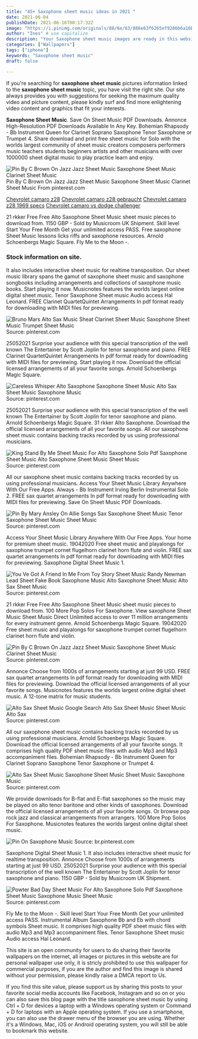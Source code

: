 ```yaml
---
title: "45+ Saxophone sheet music ideas in 2021 "
date: 2021-06-04
publishDate: 2021-06-16T00:17:32Z
image: "https://i.pinimg.com/originals/88/6e/63/886e63f6265ef9286b6a16b914974395.png"
author: "Ines" # use capitalize
description: "Your Saxophone sheet music images are ready in this website. Saxophone sheet music are a topic that is being searched for and liked by netizens now. You can Get the Saxophone sheet music files here. Download all free images."
categories: ["Wallpapers"]
tags: ["iphone"]
keywords: "Saxophone sheet music"
draft: false

---
```


If you're searching for **saxophone sheet music** pictures information linked to the **saxophone sheet music** topic, you have visit the right  site.  Our site always  provides you with  suggestions  for seeking  the maximum  quality video and picture  content, please kindly surf and find more enlightening video content and graphics  that fit your interests.

**Saxophone Sheet Music**. Save On Sheet Music PDF Downloads. Annonce High-Resolution PDF Downloads Available In Any Key. Bohemian Rhapsody - Bb Instrument Queen for Clarinet Soprano Saxophone Tenor Saxophone or Trumpet 4. Share download and print free sheet music for Solo with the worlds largest community of sheet music creators composers performers music teachers students beginners artists and other musicians with over 1000000 sheet digital music to play practice learn and enjoy.

![Pin By C Brown On Jazz Jazz Sheet Music Saxophone Sheet Music Clarinet Sheet Music](https://i.pinimg.com/originals/b7/0b/3d/b70b3d392270c2ab5d893abbcd2cb720.jpg "Pin By C Brown On Jazz Jazz Sheet Music Saxophone Sheet Music Clarinet Sheet Music")
Pin By C Brown On Jazz Jazz Sheet Music Saxophone Sheet Music Clarinet Sheet Music From pinterest.com

[Chevrolet camaro z28](/chevrolet-camaro-z28/)
[Chevrolet camaro z28 gebraucht](/chevrolet-camaro-z28-gebraucht/)
[Chevrolet camaro z28 1969 specs](/chevrolet-camaro-z28-1969-specs/)
[Chevrolet camaro vs dodge challenger](/chevrolet-camaro-vs-dodge-challenger/)

21 rkker Free Free Alto Saxophone Sheet Music sheet music pieces to download from. 1150 GBP - Sold by Musicroom UK Shipment. Skill level Start Your Free Month Get your unlimited access PASS. Free saxophone Sheet Music lessons licks riffs and saxophone resources. Arnold Schoenbergs Magic Square. Fly Me to the Moon -.

### Stock information on site.

It also includes interactive sheet music for realtime transposition. Our sheet music library spans the gamut of saxophone sheet music and saxophone songbooks including arrangements and collections of saxophone music books. Start playing it now. Musicnotes features the worlds largest online digital sheet music. Tenor Saxophone Sheet music Audio access Hal Leonard. FREE Clarinet QuartetQuintet Arrangements In pdf format ready for downloading with MIDI files for previewing.


![Bruno Mars Alto Sax Music Sheat Clarinet Sheet Music Saxophone Sheet Music Trumpet Sheet Music](https://i.pinimg.com/originals/bc/82/75/bc8275312640f7ea8c2ecee882accb8f.jpg "Bruno Mars Alto Sax Music Sheat Clarinet Sheet Music Saxophone Sheet Music Trumpet Sheet Music")
Source: pinterest.com

25052021 Surprise your audience with this special transcription of the well known The Entertainer by Scott Joplin for tenor saxophone and piano. FREE Clarinet QuartetQuintet Arrangements In pdf format ready for downloading with MIDI files for previewing. Start playing it now. Download the official licensed arrangements of all your favorite songs. Arnold Schoenbergs Magic Square.

![Careless Whisper Alto Saxophone Saxophone Sheet Music Alto Sax Sheet Music Saxophone Music](https://i.pinimg.com/originals/c2/29/5a/c2295adc44b0778e36dc392f9d259f95.png "Careless Whisper Alto Saxophone Saxophone Sheet Music Alto Sax Sheet Music Saxophone Music")
Source: pinterest.com

25052021 Surprise your audience with this special transcription of the well known The Entertainer by Scott Joplin for tenor saxophone and piano. Arnold Schoenbergs Magic Square. 31 rkker Alto Saxophone. Download the official licensed arrangements of all your favorite songs. All our saxophone sheet music contains backing tracks recorded by us using professional musicians.

![King Stand By Me Sheet Music For Alto Saxophone Solo Pdf Saxophone Sheet Music Alto Saxophone Sheet Music Sheet Music](https://i.pinimg.com/originals/1b/0a/93/1b0a93350248eedcc8790dc0c3af97fd.png "King Stand By Me Sheet Music For Alto Saxophone Solo Pdf Saxophone Sheet Music Alto Saxophone Sheet Music Sheet Music")
Source: pinterest.com

All our saxophone sheet music contains backing tracks recorded by us using professional musicians. Access Your Sheet Music Library Anywhere With Our Free Apps. Always - Bb Instrument Irving Berlin Instrumental Solo 2. FREE sax quartet arrangements In pdf format ready for downloading with MIDI files for previewing. Save On Sheet Music PDF Downloads.

![Pin By Mary Ansley On Allie Songs Sax Saxophone Sheet Music Tenor Saxophone Sheet Music Sheet Music](https://i.pinimg.com/originals/a2/7e/01/a27e017bf28b9a657ab0556f6d94cb4c.png "Pin By Mary Ansley On Allie Songs Sax Saxophone Sheet Music Tenor Saxophone Sheet Music Sheet Music")
Source: pinterest.com

Access Your Sheet Music Library Anywhere With Our Free Apps. Your home for premium sheet music. 19042020 Free sheet music and playalongs for saxophone trumpet cornet flugelhorn clarinet horn flute and violin. FREE sax quartet arrangements In pdf format ready for downloading with MIDI files for previewing. Saxophone Digital Sheet Music 1.

![You Ve Got A Friend In Me From Toy Story Sheet Music Randy Newman Lead Sheet Fake Book Saxophone Music Alto Saxophone Sheet Music Alto Sax Sheet Music](https://i.pinimg.com/736x/7b/0e/18/7b0e18d54d01961f98043a6f0c42b77a--alto-sax-sheet-music-saxophone-music.jpg "You Ve Got A Friend In Me From Toy Story Sheet Music Randy Newman Lead Sheet Fake Book Saxophone Music Alto Saxophone Sheet Music Alto Sax Sheet Music")
Source: pinterest.com

21 rkker Free Free Alto Saxophone Sheet Music sheet music pieces to download from. 100 More Pop Solos For Saxophone. View saxophone Sheet Music Sheet Music Direct Unlimited access to over 11 million arrangements for every instrument genre. Arnold Schoenbergs Magic Square. 19042020 Free sheet music and playalongs for saxophone trumpet cornet flugelhorn clarinet horn flute and violin.

![Pin By C Brown On Jazz Jazz Sheet Music Saxophone Sheet Music Clarinet Sheet Music](https://i.pinimg.com/originals/b7/0b/3d/b70b3d392270c2ab5d893abbcd2cb720.jpg "Pin By C Brown On Jazz Jazz Sheet Music Saxophone Sheet Music Clarinet Sheet Music")
Source: pinterest.com

Annonce Choose from 1000s of arrangements starting at just 99 USD. FREE sax quartet arrangements In pdf format ready for downloading with MIDI files for previewing. Download the official licensed arrangements of all your favorite songs. Musicnotes features the worlds largest online digital sheet music. A 12-tone matrix for music students.

![Alto Sax Sheet Music Google Search Alto Sax Sheet Music Sheet Music Alto Sax](https://i.pinimg.com/originals/65/36/d3/6536d34e9bdd367a00fc1a078a473364.png "Alto Sax Sheet Music Google Search Alto Sax Sheet Music Sheet Music Alto Sax")
Source: pinterest.com

All our saxophone sheet music contains backing tracks recorded by us using professional musicians. Arnold Schoenbergs Magic Square. Download the official licensed arrangements of all your favorite songs. It comprises high quality PDF sheet music files with audio Mp3 and Mp3 accompaniment files. Bohemian Rhapsody - Bb Instrument Queen for Clarinet Soprano Saxophone Tenor Saxophone or Trumpet 4.

![Alto Sax Sheet Music Saxophone Sheet Music Sheet Music Saxophone Music](https://i.pinimg.com/originals/47/80/ca/4780cabf2d98680c0703a30e73a602d3.gif "Alto Sax Sheet Music Saxophone Sheet Music Sheet Music Saxophone Music")
Source: pinterest.com

We provide downloads for B-flat and E-flat saxophones so the music may be played on alto tenor baritone and other kinds of saxophones. Download the official licensed arrangements of all your favorite songs. Or browse pop rock jazz and classical arrangements from arrangers. 100 More Pop Solos For Saxophone. Musicnotes features the worlds largest online digital sheet music.

![Pin On Saxophone Music](https://i.pinimg.com/originals/6a/12/e3/6a12e363cda6457729980d2bd95357dc.jpg "Pin On Saxophone Music")
Source: br.pinterest.com

Saxophone Digital Sheet Music 1. It also includes interactive sheet music for realtime transposition. Annonce Choose from 1000s of arrangements starting at just 99 USD. 25052021 Surprise your audience with this special transcription of the well known The Entertainer by Scott Joplin for tenor saxophone and piano. 1150 GBP - Sold by Musicroom UK Shipment.

![Powter Bad Day Sheet Music For Alto Saxophone Solo Pdf Saxophone Sheet Music Saxophone Music Sheet Music](https://i.pinimg.com/originals/88/6e/63/886e63f6265ef9286b6a16b914974395.png "Powter Bad Day Sheet Music For Alto Saxophone Solo Pdf Saxophone Sheet Music Saxophone Music Sheet Music")
Source: pinterest.com

Fly Me to the Moon -. Skill level Start Your Free Month Get your unlimited access PASS. Instrumental Album Saxophone Bb and Eb with chord symbols Sheet music. It comprises high quality PDF sheet music files with audio Mp3 and Mp3 accompaniment files. Tenor Saxophone Sheet music Audio access Hal Leonard.

This site is an open community for users to do sharing their favorite wallpapers on the internet, all images or pictures in this website are for personal wallpaper use only, it is stricly prohibited to use this wallpaper for commercial purposes, if you are the author and find this image is shared without your permission, please kindly raise a DMCA report to Us.

If you find this site value, please support us by sharing this posts to your favorite social media accounts like Facebook, Instagram and so on or you can also save this blog page with the title saxophone sheet music by using Ctrl + D for devices a laptop with a Windows operating system or Command + D for laptops with an Apple operating system. If you use a smartphone, you can also use the drawer menu of the browser you are using. Whether it's a Windows, Mac, iOS or Android operating system, you will still be able to bookmark this website.
